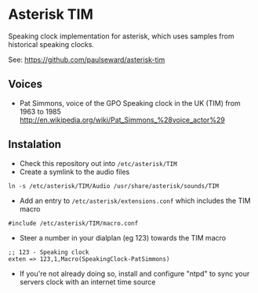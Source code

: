 Asterisk TIM
============
Speaking clock implementation for asterisk, which uses samples from historical speaking clocks.

See: https://github.com/paulseward/asterisk-tim

Voices
------
* Pat Simmons, voice of the GPO Speaking clock in the UK (TIM) from 1963 to 1985
http://en.wikipedia.org/wiki/Pat_Simmons_%28voice_actor%29


Instalation
-----------
* Check this repository out into `/etc/asterisk/TIM`
* Create a symlink to the audio files
```
ln -s /etc/asterisk/TIM/Audio /usr/share/asterisk/sounds/TIM
```
* Add an entry to `/etc/asterisk/extensions.conf` which includes the TIM macro
```
#include /etc/asterisk/TIM/macro.conf
```
* Steer a number in your dialplan (eg 123) towards the TIM macro
```
;; 123 - Speaking clock
exten => 123,1,Macro(SpeakingClock-PatSimmons)
```
* If you're not already doing so, install and configure "ntpd" to sync your servers clock with an internet time source


